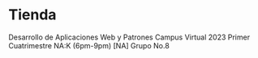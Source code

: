 # Tienda
Desarrollo de Aplicaciones Web y Patrones Campus Virtual 2023 Primer Cuatrimestre NA:K (6pm-9pm) [NA] Grupo No.8
